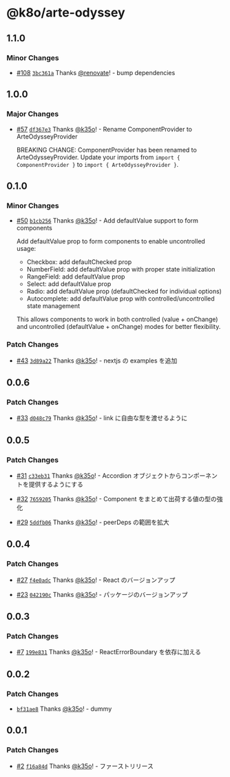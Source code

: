 # @k8o/arte-odyssey

## 1.1.0

### Minor Changes

- [#108](https://github.com/k35o/ArteOdyssey/pull/108) [`3bc361a`](https://github.com/k35o/ArteOdyssey/commit/3bc361a2705a9177831f90d529cdff26c658398c) Thanks [@renovate](https://github.com/apps/renovate)! - bump dependencies

## 1.0.0

### Major Changes

- [#57](https://github.com/k35o/ArteOdyssey/pull/57) [`df367e3`](https://github.com/k35o/ArteOdyssey/commit/df367e3040785ee177191a7769b8aea5d5197dc9) Thanks [@k35o](https://github.com/k35o)! - Rename ComponentProvider to ArteOdysseyProvider

  BREAKING CHANGE: ComponentProvider has been renamed to ArteOdysseyProvider. Update your imports from `import { ComponentProvider }` to `import { ArteOdysseyProvider }`.

## 0.1.0

### Minor Changes

- [#50](https://github.com/k35o/ArteOdyssey/pull/50) [`b1cb256`](https://github.com/k35o/ArteOdyssey/commit/b1cb256d6f034e7a7e4694c2b8b1b21baf1abcd2) Thanks [@k35o](https://github.com/k35o)! - Add defaultValue support to form components

  Add defaultValue prop to form components to enable uncontrolled usage:

  - Checkbox: add defaultChecked prop
  - NumberField: add defaultValue prop with proper state initialization
  - RangeField: add defaultValue prop
  - Select: add defaultValue prop
  - Radio: add defaultValue prop (defaultChecked for individual options)
  - Autocomplete: add defaultValue prop with controlled/uncontrolled state management

  This allows components to work in both controlled (value + onChange) and uncontrolled (defaultValue + onChange) modes for better flexibility.

### Patch Changes

- [#43](https://github.com/k35o/ArteOdyssey/pull/43) [`3d89a22`](https://github.com/k35o/ArteOdyssey/commit/3d89a2255d5647080f2e15a8631576db163a2185) Thanks [@k35o](https://github.com/k35o)! - nextjs の examples を追加

## 0.0.6

### Patch Changes

- [#33](https://github.com/k35o/ArteOdyssey/pull/33) [`d048c79`](https://github.com/k35o/ArteOdyssey/commit/d048c7991c94134aaa66b14d876ef03003100835) Thanks [@k35o](https://github.com/k35o)! - link に自由な型を渡せるように

## 0.0.5

### Patch Changes

- [#31](https://github.com/k35o/ArteOdyssey/pull/31) [`c33eb31`](https://github.com/k35o/ArteOdyssey/commit/c33eb316796a5441004ca1a85a0514efc366fa93) Thanks [@k35o](https://github.com/k35o)! - Accordion オブジェクトからコンポーネントを提供するようにする

- [#32](https://github.com/k35o/ArteOdyssey/pull/32) [`7659205`](https://github.com/k35o/ArteOdyssey/commit/76592057ec2caa384aad5e0403de09fccd03bfbf) Thanks [@k35o](https://github.com/k35o)! - Component をまとめて出荷する値の型の強化

- [#29](https://github.com/k35o/ArteOdyssey/pull/29) [`5ddfb06`](https://github.com/k35o/ArteOdyssey/commit/5ddfb06ee6b15271d5fb14bfd4b6c17a8fdbe9b3) Thanks [@k35o](https://github.com/k35o)! - peerDeps の範囲を拡大

## 0.0.4

### Patch Changes

- [#27](https://github.com/k35o/ArteOdyssey/pull/27) [`f4e0adc`](https://github.com/k35o/ArteOdyssey/commit/f4e0adcc07a8387b4bacf411138c8e8a5dbef071) Thanks [@k35o](https://github.com/k35o)! - React のバージョンアップ

- [#23](https://github.com/k35o/ArteOdyssey/pull/23) [`042190c`](https://github.com/k35o/ArteOdyssey/commit/042190ce06e868362e7045724e83f2be7e774a27) Thanks [@k35o](https://github.com/k35o)! - パッケージのバージョンアップ

## 0.0.3

### Patch Changes

- [#7](https://github.com/k35o/ArteOdyssey/pull/7) [`199e831`](https://github.com/k35o/ArteOdyssey/commit/199e8313bb81cc8ed34e8d3dddb3bf0cf90f34cf) Thanks [@k35o](https://github.com/k35o)! - ReactErrorBoundary を依存に加える

## 0.0.2

### Patch Changes

- [`bf31ae8`](https://github.com/k35o/ArteOdyssey/commit/bf31ae86fadfef8a2324e2dcabb95f099a32aac8) Thanks [@k35o](https://github.com/k35o)! - dummy

## 0.0.1

### Patch Changes

- [#2](https://github.com/k35o/ArteOdyssey/pull/2) [`f16a84d`](https://github.com/k35o/ArteOdyssey/commit/f16a84daf78714238247d53b854a4d9311e63693) Thanks [@k35o](https://github.com/k35o)! - ファーストリリース
